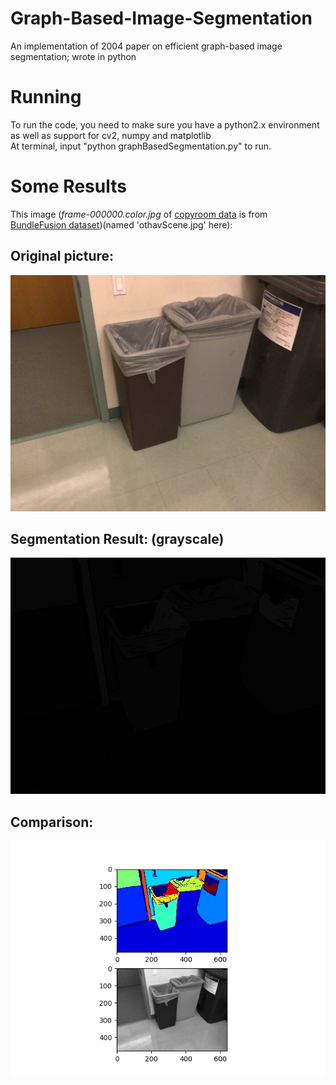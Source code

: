 # Graph-Based-Image-Segmentation
An implementation of 2004 paper on efficient graph-based image segmentation; wrote in python
# Running
To run the code, you need to make sure you have a python2.x environment as well as support for cv2, numpy and matplotlib <br>
At terminal, input "python graphBasedSegmentation.py" to run.
# Some Results
This image (*frame-000000.color.jpg* of [copyroom data](http://graphics.stanford.edu/projects/bundlefusion/data/copyroom/copyroom.zip) is from [BundleFusion dataset](http://graphics.stanford.edu/projects/bundlefusion/))(named 'othavScene.jpg' here):
## Original picture:
![Original picture](https://github.com/sheMnapion/Graph-Based-Image-Segmentation/blob/master/testPictures/othavScene.jpg)
## Segmentation Result: (grayscale)
![Segmentation result](https://github.com/sheMnapion/Graph-Based-Image-Segmentation/blob/master/testPictures/output.jpg)
## Comparison:
![Comparison](https://github.com/sheMnapion/Graph-Based-Image-Segmentation/blob/master/testPictures/Segmentation%20Result.jpg)
